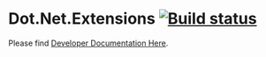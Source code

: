 # Dot.Net.Extensions [![Build status](https://ci.appveyor.com/api/projects/status/7naggm2lvjcikgn2?svg=true)](https://ci.appveyor.com/project/samaysar/dotnet-devfast-extensions)

Please find [Developer Documentation Here](/Dot.Net.Extensions/docs/index.md 'index'). 